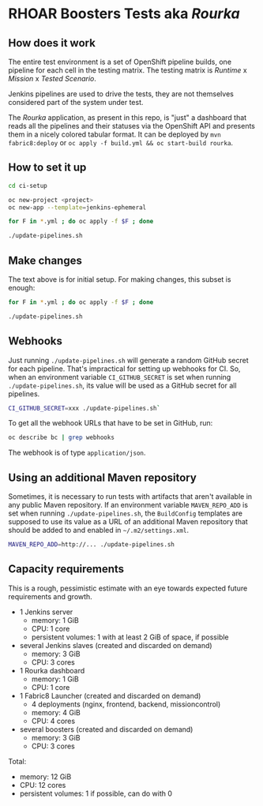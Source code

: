 # RHOAR Boosters Tests aka _Rourka_

## How does it work

The entire test environment is a set of OpenShift pipeline builds,
one pipeline for each cell in the testing matrix. The testing matrix
is _Runtime_ x _Mission_ x _Tested Scenario_.

Jenkins pipelines are used to drive the tests, they are not themselves
considered part of the system under test.

The _Rourka_ application, as present in this repo, is "just" a dashboard
that reads all the pipelines and their statuses via the OpenShift API
and presents them in a nicely colored tabular format. It can be deployed
by `mvn fabric8:deploy` or `oc apply -f build.yml && oc start-build rourka`.

## How to set it up

```bash
cd ci-setup

oc new-project <project>
oc new-app --template=jenkins-ephemeral

for F in *.yml ; do oc apply -f $F ; done

./update-pipelines.sh
```

## Make changes

The text above is for initial setup. For making changes, this subset
is enough:

```bash
for F in *.yml ; do oc apply -f $F ; done

./update-pipelines.sh
```

## Webhooks

Just running `./update-pipelines.sh` will generate a random GitHub secret
for each pipeline. That's impractical for setting up webhooks for CI.
So, when an environment variable `CI_GITHUB_SECRET` is set when running
`./update-pipelines.sh`, its value will be used as a GitHub secret for all
pipelines.

```bash
CI_GITHUB_SECRET=xxx ./update-pipelines.sh`
```

To get all the webhook URLs that have to be set in GitHub, run:

```bash
oc describe bc | grep webhooks
```

The webhook is of type `application/json`.

## Using an additional Maven repository

Sometimes, it is necessary to run tests with artifacts that aren't
available in any public Maven repository. If an environment variable
`MAVEN_REPO_ADD` is set when running `./update-pipelines.sh`, the
`BuildConfig` templates are supposed to use its value as a URL
of an additional Maven repository that should be added to and
enabled in `~/.m2/settings.xml`.

```bash
MAVEN_REPO_ADD=http://... ./update-pipelines.sh
```

## Capacity requirements

This is a rough, pessimistic estimate with an eye towards expected
future requirements and growth.

- 1 Jenkins server
    - memory: 1 GiB
    - CPU: 1 core
    - persistent volumes: 1 with at least 2 GiB of space, if possible
- several Jenkins slaves (created and discarded on demand)
    - memory: 3 GiB
    - CPU: 3 cores
- 1 Rourka dashboard
    - memory: 1 GiB
    - CPU: 1 core
- 1 Fabric8 Launcher (created and discarded on demand)
    - 4 deployments (nginx, frontend, backend, missioncontrol)
    - memory: 4 GiB
    - CPU: 4 cores
- several boosters (created and discarded on demand)
    - memory: 3 GiB
    - CPU: 3 cores

Total:
- memory: 12 GiB
- CPU: 12 cores
- persistent volumes: 1 if possible, can do with 0
